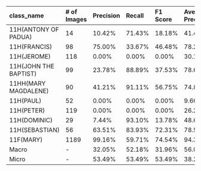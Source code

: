 | class_name            | # of Images   | Precision   | Recall   | F1 Score   | Average Precision   |
|:----------------------|:--------------|:------------|:---------|:-----------|:--------------------|
| 11H(ANTONY OF PADUA)  | 14            | 10.42%      | 71.43%   | 18.18%     | 41.46%              |
| 11H(FRANCIS)          | 98            | 75.00%      | 33.67%   | 46.48%     | 78.29%              |
| 11H(JEROME)           | 118           | 0.00%       | 0.00%    | 0.00%      | 30.17%              |
| 11H(JOHN THE BAPTIST) | 99            | 23.78%      | 88.89%   | 37.53%     | 78.60%              |
| 11HH(MARY MAGDALENE)  | 90            | 41.21%      | 91.11%   | 56.75%     | 74.86%              |
| 11H(PAUL)             | 52            | 0.00%       | 0.00%    | 0.00%      | 9.66%               |
| 11H(PETER)            | 119           | 0.00%       | 0.00%    | 0.00%      | 26.27%              |
| 11H(DOMINIC)          | 29            | 7.44%       | 93.10%   | 13.78%     | 48.66%              |
| 11H(SEBASTIAN)        | 56            | 63.51%      | 83.93%   | 72.31%     | 78.53%              |
| 11F(MARY)             | 1189          | 99.16%      | 59.71%   | 74.54%     | 94.36%              |
| Macro                 | -             | 32.05%      | 52.18%   | 31.96%     | 56.09%              |
| Micro                 | -             | 53.49%      | 53.49%   | 53.49%     | 38.29%              |